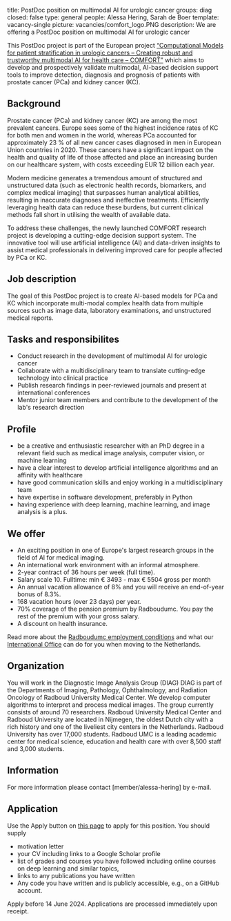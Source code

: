 title: PostDoc position on multimodal AI for urologic cancer
groups: diag
closed: false
type: general 
people: Alessa Hering, Sarah de Boer
template: vacancy-single
picture: vacancies/comfort_logo.PNG
description: We are offering a PostDoc position on multimodal AI for urologic cancer

This PostDoc project is part of the European project [“Computational Models for patient stratification in urologic cancers – Creating robust and trustworthy multimodal AI for health care – COMFORT”](https://www.comfort-ai.eu/) which aims to develop and prospectively validate multimodal, AI-based decision support tools to improve detection, diagnosis and prognosis of patients with prostate cancer (PCa) and kidney cancer (KC).

## Background

Prostate cancer (PCa) and kidney cancer (KC) are among the most prevalent cancers. Europe sees some of the highest incidence rates of KC for both men and women in the world, whereas PCa accounted for approximately 23 % of all new cancer cases diagnosed in men in European Union countries in 2020. These cancers have a significant impact on the health and quality of life of those affected and place an increasing burden on our healthcare system, with costs exceeding EUR 12 billion each year.

Modern medicine generates a tremendous amount of structured and unstructured data (such as electronic health records, biomarkers, and complex medical imaging) that surpasses human analytical abilities, resulting in inaccurate diagnoses and ineffective treatments. Efficiently leveraging health data can reduce these burdens, but current clinical methods fall short in utilising the wealth of available data.

To address these challenges, the newly launched COMFORT research project is developing a cutting-edge decision support system. The innovative tool will use artificial intelligence (AI) and data-driven insights to assist medical professionals in delivering improved care for people affected by PCa or KC.

## Job description
The goal of this PostDoc project is to create AI-based models for PCa and KC which incorporate multi-modal complex health data from multiple sources such as image data, laboratory examinations, and unstructured medical reports.


## Tasks and responsibilites

- Conduct research in the development of multimodal AI for urologic cancer
- Collaborate with a multidisciplinary team to translate cutting-edge technology into clinical practice
- Publish research findings in peer-reviewed journals and present at international conferences
- Mentor junior team members and contribute to the development of the lab's research direction


## Profile
- be a creative and enthusiastic researcher with an PhD degree in a relevant field such as medical image analysis, computer vision, or machine learning
- have a clear interest to develop artificial intelligence algorithms and an affinity with healthcare 
- have good communication skills and enjoy working in a multidisciplinary team
- have expertise in software development, preferably in Python
- having experience with deep learning, machine learning, and image analysis is a plus.

## We offer
- An exciting position in one of Europe's largest research groups in the field of AI for medical imaging.
- An international work environment with an informal atmosphere.
- 2-year contract of 36 hours per week (full time).
- Salary scale 10. Fulltime: min € 3493 - max € 5504 gross per month
- An annual vacation allowance of 8% and you will receive an end-of-year bonus of 8.3%.
- 168 vacation hours (over 23 days) per year.
- 70% coverage of the pension premium by Radboudumc. You pay the rest of the premium with your gross salary.
- A discount on health insurance.

Read more about the [Radboudumc employment conditions](https://www.radboudumc.nl/en/working-at/what-do-we-offer/terms-and-conditions) and what our [International Office](https://www.radboudumc.nl/en/working-at/international-office) can do for you when moving to the Netherlands.

## Organization
You will work in the Diagnostic Image Analysis Group (DIAG) DIAG is part of the Departments of Imaging, Pathology, Ophthalmology, and Radiation Oncology of Radboud University Medical Center. We develop computer algorithms to interpret and process medical images. The group currently consists of around 70 researchers. Radboud University Medical Center and Radboud University are located in Nijmegen, the oldest Dutch city with a rich history and one of the liveliest city centers in the Netherlands. Radboud University has over 17,000 students. Radboud UMC is a leading academic center for medical science, education and health care with over 8,500 staff and 3,000 students.

## Information
For more information please contact [member/alessa-hering] by e-mail.

## Application
Use the Apply button on [this page](https://www.radboudumc.nl/en/vacancies/143282-postdoc-multimodal-ai-for-urologic-cancer) to apply for this position. You should supply
- motivation letter
- your CV including links to a Google Scholar profile 
- list of grades and courses you have followed including online courses on deep learning and similar topics, 
- links to any publications you have written
- Any code you have written and is publicly accessible, e.g., on a GitHub account.


Apply before 14 June 2024. Applications are processed immediately upon receipt. 
